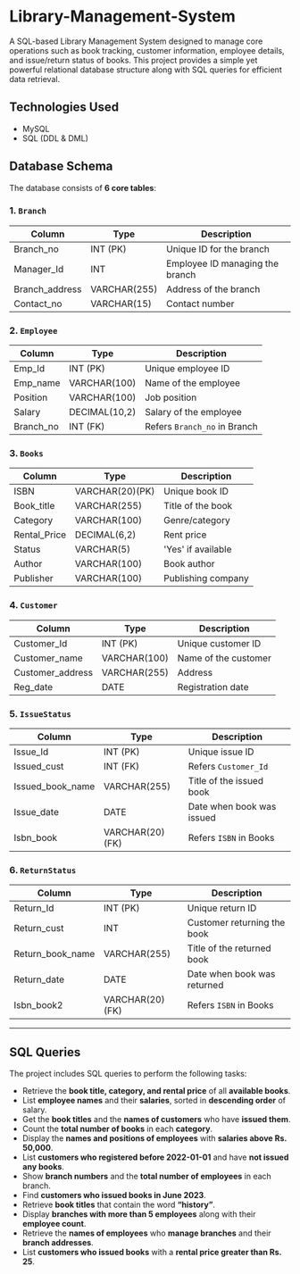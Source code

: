# Library-Management-System


A SQL-based Library Management System designed to manage core operations such as book tracking, customer information, employee details, and issue/return status of books. This project provides a simple yet powerful relational database structure along with SQL queries for efficient data retrieval.

##  Technologies Used

- MySQL
- SQL (DDL & DML)

##  Database Schema

The database consists of **6 core tables**:

### 1. `Branch`
| Column        | Type         | Description                    |
|---------------|--------------|--------------------------------|
| Branch_no     | INT (PK)     | Unique ID for the branch       |
| Manager_Id    | INT          | Employee ID managing the branch|
| Branch_address| VARCHAR(255) | Address of the branch          |
| Contact_no    | VARCHAR(15)  | Contact number                 |

### 2. `Employee`
| Column     | Type           | Description                    |
|------------|----------------|--------------------------------|
| Emp_Id     | INT (PK)       | Unique employee ID             |
| Emp_name   | VARCHAR(100)   | Name of the employee           |
| Position   | VARCHAR(100)   | Job position                   |
| Salary     | DECIMAL(10,2)  | Salary of the employee         |
| Branch_no  | INT (FK)       | Refers `Branch_no` in Branch   |

### 3. `Books`
| Column       | Type           | Description                   |
|--------------|----------------|-------------------------------|
| ISBN         | VARCHAR(20)(PK)| Unique book ID                |
| Book_title   | VARCHAR(255)   | Title of the book             |
| Category     | VARCHAR(100)   | Genre/category                |
| Rental_Price | DECIMAL(6,2)   | Rent price                    |
| Status       | VARCHAR(5)     | 'Yes' if available            |
| Author       | VARCHAR(100)   | Book author                   |
| Publisher    | VARCHAR(100)   | Publishing company            |

### 4. `Customer`
| Column         | Type         | Description                  |
|----------------|--------------|------------------------------|
| Customer_Id    | INT (PK)     | Unique customer ID           |
| Customer_name  | VARCHAR(100) | Name of the customer         |
| Customer_address| VARCHAR(255)| Address                      |
| Reg_date       | DATE         | Registration date            |

### 5. `IssueStatus`
| Column         | Type         | Description                  |
|----------------|--------------|------------------------------|
| Issue_Id       | INT (PK)     | Unique issue ID              |
| Issued_cust    | INT (FK)     | Refers `Customer_Id`         |
| Issued_book_name| VARCHAR(255)| Title of the issued book     |
| Issue_date     | DATE         | Date when book was issued    |
| Isbn_book      | VARCHAR(20)(FK)| Refers `ISBN` in Books     |

### 6. `ReturnStatus`
| Column         | Type         | Description                  |
|----------------|--------------|------------------------------|
| Return_Id      | INT (PK)     | Unique return ID             |
| Return_cust    | INT          | Customer returning the book  |
| Return_book_name| VARCHAR(255)| Title of the returned book   |
| Return_date    | DATE         | Date when book was returned  |
| Isbn_book2     | VARCHAR(20)(FK)| Refers `ISBN` in Books     |

---

##  SQL Queries

The project includes SQL queries to perform the following tasks:

- Retrieve the **book title, category, and rental price** of all **available books**.
- List **employee names** and their **salaries**, sorted in **descending order** of salary.
- Get the **book titles** and the **names of customers** who have **issued them**.
- Count the **total number of books** in each **category**.
- Display the **names and positions of employees** with **salaries above Rs. 50,000**.
- List **customers who registered before 2022-01-01** and have **not issued any books**.
- Show **branch numbers** and the **total number of employees** in each branch.
- Find **customers who issued books in June 2023**.
- Retrieve **book titles** that contain the word **“history”**.
- Display **branches with more than 5 employees** along with their **employee count**.
- Retrieve the **names of employees** who **manage branches** and their **branch addresses**.
- List **customers who issued books** with a **rental price greater than Rs. 25**.

